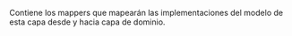 Contiene los mappers que mapearán las implementaciones del modelo de esta capa desde y hacia capa de dominio.